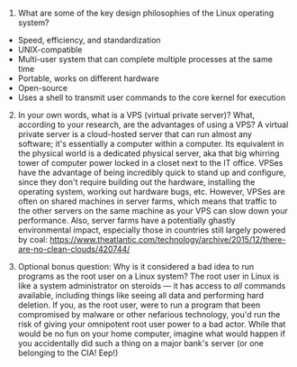 1. What are some of the key design philosophies of the Linux operating system?
- Speed, efficiency, and standardization
- UNIX-compatible
- Multi-user system that can complete multiple processes at the same time
- Portable, works on different hardware
- Open-source
- Uses a shell to transmit user commands to the core kernel for execution

2. In your own words, what is a VPS (virtual private server)? What, according to your research, are the advantages of using a VPS?
A virtual private server is a cloud-hosted server that can run almost any software; it's essentially a computer within a computer. Its equivalent in the physical world is a dedicated physical server, aka that big whirring tower of computer power locked in a closet next to the IT office. VPSes have the advantage of being incredibly quick to stand up and configure, since they don't require building out the hardware, installing the operating system, working out hardware bugs, etc. However, VPSes are often on shared machines in server farms, which means that traffic to the other servers on the same machine as your VPS can slow down your performance. Also, server farms have a potentially ghastly environmental impact, especially those in countries still largely powered by coal: https://www.theatlantic.com/technology/archive/2015/12/there-are-no-clean-clouds/420744/

3. Optional bonus question: Why is it considered a bad idea to run programs as the root user on a Linux system?
The root user in Linux is like a system administrator on steroids — it has access to *all* commands available, including things like seeing all data and performing hard deletion. If you, as the root user, were to run a program that been compromised by malware or other nefarious technology, you'd run the risk of giving your omnipotent root user power to a bad actor. While that would be no fun on your home computer, imagine what would happen if you accidentally did such a thing on a major bank's server (or one belonging to the CIA! Eep!)